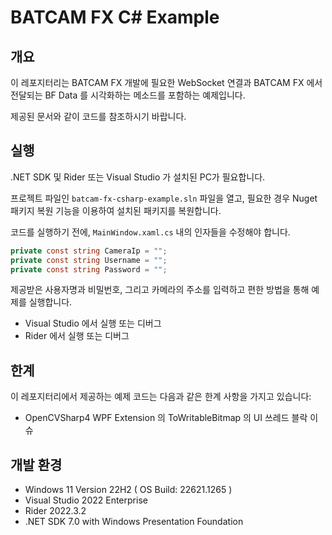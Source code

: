 # BATCAM FX C# Example 

## 개요

이 레포지터리는 BATCAM FX 개발에 필요한 WebSocket 연결과 BATCAM FX 에서 전달되는 BF Data 를 시각화하는 메소드를 포함하는 예제입니다.

제공된 문서와 같이 코드를 참조하시기 바랍니다.

## 실행

.NET SDK 및 Rider 또는 Visual Studio 가 설치된 PC가 필요합니다. 

프로젝트 파일인 `batcam-fx-csharp-example.sln` 파일을 열고, 
필요한 경우 Nuget 패키지 복원 기능을 이용하여 설치된 패키지를 복원합니다.

코드를 실행하기 전에, `MainWindow.xaml.cs` 내의 인자들을 수정해야 합니다.

```csharp
private const string CameraIp = "";
private const string Username = "";
private const string Password = "";
```

제공받은 사용자명과 비밀번호, 그리고 카메라의 주소를 입력하고 편한 방법을 통해 예제를 실행합니다.

* Visual Studio 에서 실행 또는 디버그
* Rider 에서 실행 또는 디버그

## 한계

이 레포지터리에서 제공하는 예제 코드는 다음과 같은 한계 사항을 가지고 있습니다:

* OpenCVSharp4 WPF Extension 의 ToWritableBitmap 의 UI 쓰레드 블락 이슈

## 개발 환경

* Windows 11 Version 22H2 ( OS Build: 22621.1265 )
* Visual Studio 2022 Enterprise
* Rider 2022.3.2
* .NET SDK 7.0 with Windows Presentation Foundation